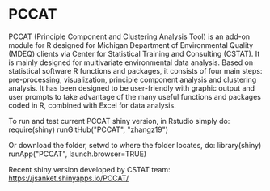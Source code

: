 # PCCAT
PCCAT (Principle Component and Clustering Analysis Tool) is an add-on module for R designed for Michigan Department of Environmental Quality (MDEQ) clients via Center for Statistical Training and Consulting (CSTAT). It is mainly designed for multivariate environmental data analysis. Based on statistical software R functions and packages, it consists of four main steps: pre-processing, visualization, principle component analysis and clustering analysis. It has been designed to be user-friendly with graphic output and user prompts to take advantage of the many useful functions and packages coded in R, combined with Excel for data analysis.

To run and test current PCCAT shiny version, in Rstudio simply do: 
require(shiny)
runGitHub("PCCAT", "zhangz19")

Or download the folder, setwd to where the folder locates, do:
library(shiny)
runApp("PCCAT", launch.browser=TRUE)

Recent shiny version developed by CSTAT team: https://jsanket.shinyapps.io/PCCAT/
